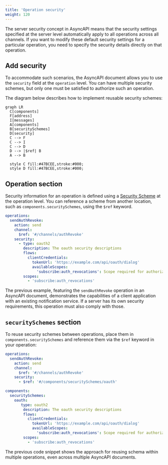 ```yaml
---
title: 'Operation security'
weight: 120
---
```


The server security concept in AsyncAPI means that the security settings specified at the server level automatically apply to all operations across all channels. If you want to modify these default security settings for a particular operation, you need to specify the security details directly on that operation.

## Add security

To accommodate such scenarios, the AsyncAPI document allows you to use the `security` field at the `operation` level. You can have multiple security schemes, but only one must be satisfied to authorize such an operation.

The diagram below describes how to implement reusable security schemes:

```mermaid
graph LR
  C[components]
  F[address]
  I[messages]
  A[components]
  B[securitySchemes]
  D[security]
  C --> F
  C --> I
  C --> D
  D --> |$ref| B
  A --> B

  style C fill:#47BCEE,stroke:#000;
  style D fill:#47BCEE,stroke:#000;
```

## Operation section

Security information for an operation is defined using a [Security Scheme](/docs/reference/specification/v3.0.0#securitySchemeObject) at the operation level. You can reference a scheme from another location, such as `components.securitySchemes`, using the `$ref` keyword.

```yaml
operations:
  sendAuthRevoke:
    action: send
    channel:
      $ref: '#/channels/authRevoke'
    security:
      - type: oauth2
        description: The oauth security descriptions
        flows:
          clientCredentials:
            tokenUrl: 'https://example.com/api/oauth/dialog'
            availableScopes:
              'subscribe:auth_revocations': Scope required for authorization revocation topic
        scopes:
          - 'subscribe:auth_revocations'
```

The previous example, featuring the `sendAuthRevoke` operation in an AsyncAPI document, demonstrates the capabilities of a client application with an existing notification service. If a server has its own security requirements, this operation must also comply with those.

## `securitySchemes` section

To reuse security schemes between operations, place them in `components.securitySchemes` and reference them via the `$ref` keyword in your operation:

```yaml
operations:
  sendAuthRevoke:
    action: send
    channel:
      $ref: '#/channels/authRevoke'
    security:
      - $ref: '#/components/securitySchemes/oauth'

components:
  securitySchemes:
    oauth:
       type: oauth2
        description: The oauth security descriptions
        flows:
          clientCredentials:
            tokenUrl: 'https://example.com/api/oauth/dialog'
            availableScopes:
              'subscribe:auth_revocations': Scope required for authorization revocation topic
        scopes:
          - 'subscribe:auth_revocations'
```

The previous code snippet shows the approach for reusing schema within multiple operations, even across multiple AsyncAPI documents.
